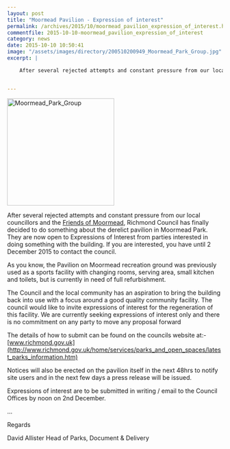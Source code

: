 ```yaml
---
layout: post
title: "Moormead Pavilion - Expression of interest"
permalink: /archives/2015/10/moormead_pavilion_expression_of_interest.html
commentfile: 2015-10-10-moormead_pavilion_expression_of_interest
category: news
date: 2015-10-10 10:50:41
image: "/assets/images/directory/200510200949_Moormead_Park_Group.jpg"
excerpt: |

    After several rejected attempts and constant pressure from our local councillors and the <a href="http://www.friendsofmoormead.org.uk/,">Friends of Moormead</a> Richmond Council has finally decided to do something about the derelict pavilion in Moormead Park.  They are now open to Expressions of Interest from parties interested in doing something with the building.  If you are interested, you have until 2 December 2015 to contact the council.


---
```


<img src="/assets/images/directory/200510200949_Moormead_Park_Group.jpg" alt="Moormead_Park_Group" width="250"  class="photo right" />

After several rejected attempts and constant pressure from our local councillors and the [Friends of Moormead](http://www.friendsofmoormead.org.uk/), Richmond Council has finally decided to do something about the derelict pavilion in Moormead Park. They are now open to Expressions of Interest from parties interested in doing something with the building. If you are interested, you have until 2 December 2015 to contact the council.

<div markdown="1" class="letter">
As you know, the Pavilion on Moormead recreation ground was previously used as a sports facility with changing rooms, serving area, small kitchen and toilets, but is currently in need of full refurbishment.

The Council and the local community has an aspiration to bring the building back into use with a focus around a good quality community facility. The council would like to invite expressions of interest for the regeneration of this facility. We are currently seeking expressions of interest only and there is no commitment on any party to move any proposal forward

The details of how to submit can be found on the councils website at:- [www.richmond.gov.uk](http://www.richmond.gov.uk/home/services/parks_and_open_spaces/latest_parks_information.htm)

Notices will also be erected on the pavilion itself in the next 48hrs to notify site users and in the next few days a press release will be issued.

Expressions of interest are to be submitted in writing / email to the Council Offices by noon on 2nd December.

...

Regards

David Allister
Head of Parks, Document & Delivery

</div>
